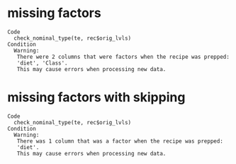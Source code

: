 # missing factors

    Code
      check_nominal_type(te, rec$orig_lvls)
    Condition
      Warning:
       There were 2 columns that were factors when the recipe was prepped:
       'diet', 'Class'.
       This may cause errors when processing new data.

# missing factors with skipping

    Code
      check_nominal_type(te, rec$orig_lvls)
    Condition
      Warning:
       There was 1 column that was a factor when the recipe was prepped:
       'diet'.
       This may cause errors when processing new data.

